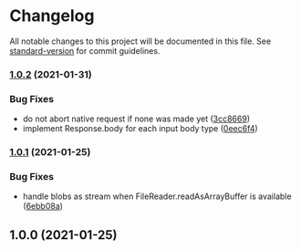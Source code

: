 # Changelog

All notable changes to this project will be documented in this file. See [standard-version](https://github.com/conventional-changelog/standard-version) for commit guidelines.

### [1.0.2](https://github.com/react-native-community/fetch/compare/v1.0.1...v1.0.2) (2021-01-31)


### Bug Fixes

* do not abort native request if none was made yet ([3cc8669](https://github.com/react-native-community/fetch/commit/3cc8669c9ed016e115e820a959b3015ed7bdab0d))
* implement Response.body for each input body type ([0eec6f4](https://github.com/react-native-community/fetch/commit/0eec6f49e2f01c9e528db3c6318406d9cc2fa833))

### [1.0.1](https://github.com/react-native-community/fetch/compare/v1.0.0...v1.0.1) (2021-01-25)


### Bug Fixes

* handle blobs as stream when FileReader.readAsArrayBuffer is available ([6ebb08a](https://github.com/react-native-community/fetch/commit/6ebb08a9093888a8c3f1839cdec22b4728a0b033))

## 1.0.0 (2021-01-25)
